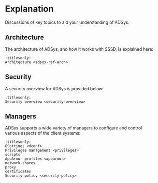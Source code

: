 # Explanation

Discussions of key topics to aid your understanding of ADSys.

## Architecture

The architecture of ADSys, and how it works with SSSD, is explained here:

```{toctree}
:titlesonly:
Architecture <adsys-ref-arch>
```

## Security

A security overview for ADSys is provided below:

```{toctree}
:titlesonly:
Security overview <security-overview>
```

## Managers

ADSys supports a wide variety of managers to configure and control various
aspects of the client systems:

```{toctree}
:titlesonly:
GSettings <dconf>
Privileges management <privileges>
scripts
AppArmor profiles <apparmor>
network-shares
proxy
certificates
Security policy <security-policy>
```
